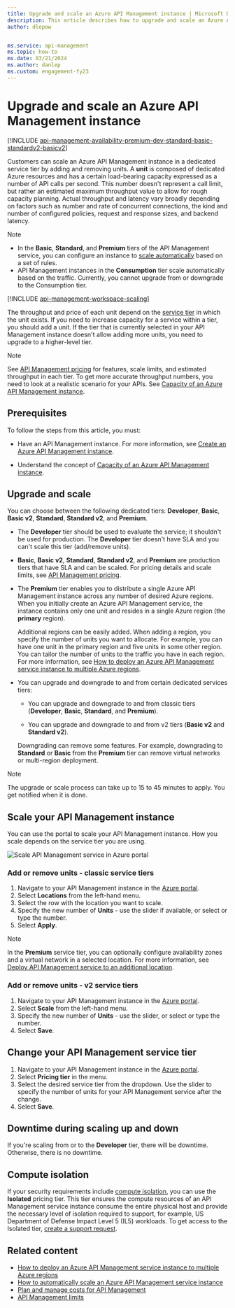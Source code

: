 ```yaml
---
title: Upgrade and scale an Azure API Management instance | Microsoft Docs
description: This article describes how to upgrade and scale an Azure API Management instance.
author: dlepow


ms.service: api-management
ms.topic: how-to
ms.date: 03/21/2024
ms.author: danlep
ms.custom: engagement-fy23
---
```


# Upgrade and scale an Azure API Management instance  

[!INCLUDE [api-management-availability-premium-dev-standard-basic-standardv2-basicv2](../../includes/api-management-availability-premium-dev-standard-basic-standardv2-basicv2.md)]

Customers can scale an Azure API Management instance in a dedicated service tier by adding and removing units. A **unit** is composed of dedicated Azure resources and has a certain load-bearing capacity expressed as a number of API calls per second. This number doesn't represent a call limit, but rather an estimated maximum throughput value to allow for rough capacity planning. Actual throughput and latency vary broadly depending on factors such as number and rate of concurrent connections, the kind and number of configured policies, request and response sizes, and backend latency.

> [!NOTE]
> * In the **Basic**, **Standard**, and **Premium** tiers of the API Management service, you can configure an instance to [scale automatically](api-management-howto-autoscale.md) based on a set of rules.
> * API Management instances in the **Consumption** tier scale automatically based on the traffic. Currently, you cannot upgrade from or downgrade to the Consumption tier.

[!INCLUDE [api-management-workspace-scaling](../../includes/api-management-workspace-scaling.md)]

The throughput and price of each unit depend on the [service tier](api-management-features.md) in which the unit exists. If you need to increase capacity for a service within a tier, you should add a unit. If the tier that is currently selected in your API Management instance doesn't allow adding more units, you need to upgrade to a higher-level tier.

> [!NOTE]
> See [API Management pricing](https://azure.microsoft.com/pricing/details/api-management/?ref=microsoft.com&utm_source=microsoft.com&utm_medium=docs&utm_campaign=visualstudio) for features, scale limits, and estimated throughput in each tier. To get more accurate throughput numbers, you need to look at a realistic scenario for your APIs. See [Capacity of an Azure API Management instance](api-management-capacity.md).

## Prerequisites

To follow the steps from this article, you must:

+ Have an API Management instance. For more information, see [Create an Azure API Management instance](get-started-create-service-instance.md). 

+ Understand the concept of [Capacity of an Azure API Management instance](api-management-capacity.md).

## Upgrade and scale  

You can choose between the following dedicated tiers: **Developer**, **Basic**, **Basic v2**, **Standard**, **Standard v2**, and **Premium**. 

* The **Developer** tier should be used to evaluate the service; it shouldn't be used for production. The **Developer** tier doesn't have SLA and you can't scale this tier (add/remove units). 

* **Basic**, **Basic v2**, **Standard**, **Standard v2**, and **Premium** are production tiers that have SLA and can be scaled. For pricing details and scale limits, see [API Management pricing](https://azure.microsoft.com/pricing/details/api-management/#pricing).

* The **Premium** tier enables you to distribute a single Azure API Management instance across any number of desired Azure regions. When you initially create an Azure API Management service, the instance contains only one unit and resides in a single Azure region (the **primary** region).

    Additional regions can be easily added. When adding a region, you specify the number of units you want to allocate. For example, you can have one unit in the primary region and five units in some other region. You can tailor the number of units to the traffic you have in each region. For more information, see [How to deploy an Azure API Management service instance to multiple Azure regions](api-management-howto-deploy-multi-region.md).

* You can upgrade and downgrade to and from certain dedicated services tiers: 
    * You can upgrade and downgrade to and from classic tiers (**Developer**, **Basic**, **Standard**, and **Premium**).
    
    * You can upgrade and downgrade to and from v2 tiers (**Basic v2** and **Standard v2**). 

    Downgrading can remove some features. For example, downgrading to **Standard** or **Basic** from the **Premium** tier can remove virtual networks or multi-region deployment.

> [!NOTE]
> The upgrade or scale process can take up to 15 to 45 minutes to apply. You get notified when it is done.

## Scale your API Management instance

You can use the portal to scale your API Management instance. How you scale depends on the service tier you are using.

![Scale API Management service in Azure portal](./media/upgrade-and-scale/portal-scale.png)

### Add or remove units - classic service tiers

1. Navigate to your API Management instance in the [Azure portal](https://portal.azure.com/).
1. Select **Locations** from the left-hand menu.
1. Select the row with the location you want to scale.
1. Specify the new number of **Units** - use the slider if available, or select or type the number.
1. Select **Apply**.

> [!NOTE]
> In the **Premium** service tier, you can optionally configure availability zones and a virtual network in a selected location. For more information, see [Deploy API Management service to an additional location](api-management-howto-deploy-multi-region.md).

### Add or remove units - v2 service tiers

1. Navigate to your API Management instance in the [Azure portal](https://portal.azure.com/).
1. Select **Scale** from the left-hand menu.
1. Specify the new number of **Units** - use the slider, or select or type the number.
1. Select **Save**.

## Change your API Management service tier

1. Navigate to your API Management instance in the [Azure portal](https://portal.azure.com/).
1. Select **Pricing tier** in the menu.
1. Select the desired service tier from the dropdown. Use the slider to specify the number of units for your API Management service after the change.
1. Select **Save**.

## Downtime during scaling up and down
If you're scaling from or to the **Developer** tier, there will be downtime. Otherwise, there is no downtime. 

## Compute isolation

If your security requirements include [compute isolation](../azure-government/azure-secure-isolation-guidance.md#compute-isolation), you can use the **Isolated** pricing tier. This tier ensures the compute resources of an API Management service instance consume the entire physical host and provide the necessary level of isolation required to support, for example, US Department of Defense Impact Level 5 (IL5) workloads. To get access to the Isolated tier, [create a support request](../azure-portal/supportability/how-to-create-azure-support-request.md). 

## Related content

- [How to deploy an Azure API Management service instance to multiple Azure regions](api-management-howto-deploy-multi-region.md)
- [How to automatically scale an Azure API Management service instance](api-management-howto-autoscale.md)
- [Plan and manage costs for API Management](plan-manage-costs.md)
- [API Management limits](../azure-resource-manager/management/azure-subscription-service-limits.md#api-management-limits)